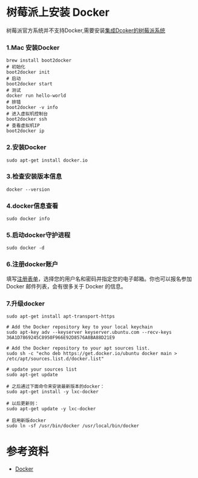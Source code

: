 # 树莓派上安装 Docker

树莓派官方系统并不支持Docker,需要安装[集成Dcoker的树莓派系统](http://blog.hypriot.com/downloads/)

### 1.Mac 安装Docker
```
brew install boot2docker
# 初始化
boot2docker init
# 启动
boot2docker start  
# 测试
docker run hello-world
# 排错
boot2docker -v info
# 进入虚拟机控制台
boot2docker ssh 
# 查看虚拟机IP
boot2docker ip 
```

### 2.安装Docker
```
sudo apt-get install docker.io
```

### 3.检查安装版本信息
```
docker --version
```

### 4.docker信息查看
```
sudo docker info
```

### 5.启动docker守护进程
```
sudo docker -d
```

### 6.注册docker账户

填写[注册表单](https://hub.docker.com/account/signup/)，选择您的用户名和密码并指定您的电子邮箱。你也可以报名参加 Docker 邮件列表，会有很多关于 Docker 的信息。

### 7.升级docker
```
sudo apt-get install apt-transport-https
  
# Add the Docker repository key to your local keychain  
sudo apt-key adv --keyserver keyserver.ubuntu.com --recv-keys 36A1D7869245C8950F966E92D8576A8BA88D21E9  

# Add the Docker repository to your apt sources list.  
sudo sh -c "echo deb https://get.docker.io/ubuntu docker main > /etc/apt/sources.list.d/docker.list"  

# update your sources list  
sudo apt-get update  
   
# 之后通过下面命令来安装最新版本的docker：  
sudo apt-get install -y lxc-docker  

# 以后更新则：  
sudo apt-get update -y lxc-docker  
  
# 启用新版docker  
sudo ln -sf /usr/bin/docker /usr/local/bin/docker  
```

# 参考资料

* [Docker](http://docker.widuu.com/)